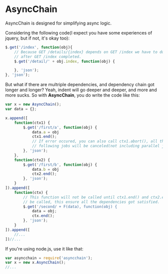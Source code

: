 AsyncChain
==========

AsyncChain is designed for simplifying async logic.

Considering the following code(I expect you have some experiences of jquery,
but if not, it's okay too):
```javascript
$.get('/index', function(obj){
	// Because GET /details/{index} depends on GET /index we have to do this
	// after GET /index completed.
	$.get('/detail/' + obj.index, function(obj) {

	}, 'json');
}, 'json');
```

But what if there are multriple dependencies, and dependency chain got longer
and longer?  Yeah, indent will go deeper and deeper, and more and more sucks.
So with **AsyncChain**, you do write the code like this:

```javascript
var x = new AsyncChain();
var data = {};

x.append([
	function(ctx1) {
		$.get('/first/a', function(obj) {
			data.a = obj
			ctx1.end();
			// If error occured, you can also call ctx1.abort(), all the
			// following jobs will be canceled(not including parallel jobs)
		}, 'json');
	},
	function(ctx2) {
		$.get('/first/b', function(obj) {
			data.b = obj
			ctx2.end();
		}, 'json');
	}
]).append([
	function(ctx) {
		// This function will not be called until ctx1.end() and ctx2.end()
		// be called, this ensure all the dependencies got satisfied.
		$.get('/second/ + F(data), function(obj) {
			data = obj;
			ctx.end();
		}, 'json');
	}
]).append([
	//...
])//...
```

If you're using node.js, use it like that:

```javascript
var asyncchain = require('asyncchain');
var x = new x.AsyncChain();
//...
```
